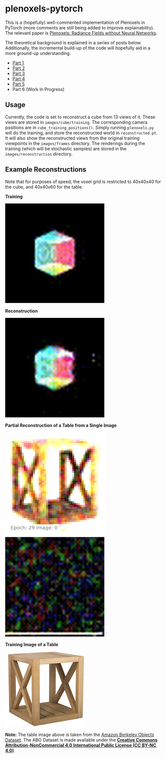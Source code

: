 # plenoxels-pytorch

This is a (hopefully) well-commented implementation of Plenoxels in PyTorch (more comments are still being added to improve explainability). The relevant paper is [Plenoxels: Radiance Fields without Neural Networks](https://arxiv.org/abs/2112.05131).

The theoretical background is explained in a series of posts below. Additionally, the incremental build-up of the code will hopefully aid in a more ground-up understanding.

- [Part 1](https://avishek.net/2022/12/04/pytorch-guide-plenoxels-nerf-part-1.html)
- [Part 2](https://avishek.net/2022/12/05/pytorch-guide-plenoxels-nerf-part-2.html)
- [Part 3](https://avishek.net/2022/12/07/pytorch-guide-plenoxels-nerf-part-3.html)
- [Part 4](https://avishek.net/2022/12/18/pytorch-guide-plenoxels-nerf-part-4.html)
- [Part 5](https://avishek.net/2022/12/19/pytorch-guide-plenoxels-nerf-part-5.html)
- Part 6 (Work In Progress)

## Usage
Currently, the code is set to reconstruct a cube from 13 views of it. These views are stored in ```images/cube/training```. The corresponding camera positions are in ```cube_training_positions()```. Simply running ```plenoxels.py``` will do the training, and store the reconstructed world in ```reconstructed.pt```. It will also show the reconstructed views from the original training viewpoints in the ```images/frames``` directory. The renderings during the training (which will be stochastic samples) are stored in the ```images/reconstruction``` directory.

## Example Reconstructions

Note that for purposes of speed, the voxel grid is restricted to 40x40x40 for the cube, and 40x40x60 for the table.

**Training**

![Training](videos/training-cube-scaled.gif)

**Reconstruction**

![Reconstruction](videos/cube-reconstruction-correct-rendering-large.gif)

**Partial Reconstruction of a Table from a Single Image**

![Partial Reconstruction of a Table](videos/plenoxels-table-reconstruction-single.png)
![Partial Reconstruction Sequence of a Table](videos/out-table-single-large.gif)

**Training Image of a Table**

![Partial Reconstruction of a Table](videos/plenoxels-table-training-single.png)

**Note:** The table image above is taken from the [Amazon Berkeley Objects Dataset](https://amazon-berkeley-objects.s3.amazonaws.com/index.html). The ABO Dataset is made available under the [**Creative Commons Attribution-NonCommercial 4.0 International Public License (CC BY-NC 4.0)**](https://creativecommons.org/licenses/by-nc/4.0/).
